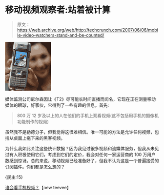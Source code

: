 # 移动视频观察者:站着被计算

> 原文：<https://web.archive.org/web/http://techcrunch.com/2007/06/06/mobile-video-watchers-stand-and-be-counted/>

![mobile.jpg](img/b2c1e1a22516684dc66e1b7811d5f13a.png)

媒体监测公司尼尔森因让《T2》尽可能长时间直播而闻名，它现在正在测量移动媒体的眼球，好家伙，它得到了一些有趣的信息。首先:

> 800 万 12 岁及以上的人在他们的手机上观看视频(这不包括用手机的摄像机功能制作的视频)

虽然我不是勒德分子，但我觉得这很难相信。唯一可能的方法是允许任何视频，包括从桌面上拖下来的黑客视频。

为什么我如此关注这些统计数据？因为我见过很多视频和流媒体服务，但我从未见过有人积极使用它们，考虑到它们的定价，我会对任何一家运营商的 100 万用户数感到惊讶。总的来说，移动视频已经准备好了，但我不认为这是一个普遍接受的订阅插件。你们都是怎么想的？

{民主:15}

[谁会看手机视频？](https://web.archive.org/web/20150418095748/http://newteevee.com/2007/06/06/who-watches-mobile-video/)【new teevee】